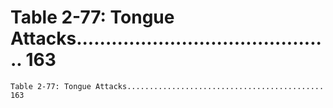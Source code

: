 # Table 2-77: Tongue Attacks............................................ 163

```
Table 2-77: Tongue Attacks............................................ 163

```
